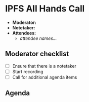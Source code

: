 # IPFS All Hands Call <enter date here>

- **Moderator:**
- **Notetaker:**
- **Attendees:**
  - _attendee names..._

## Moderator checklist

- [ ] Ensure that there is a notetaker
- [ ] Start recording
- [ ] Call for additional agenda items

## Agenda

<!-- Add topics and/or below this line. Use this format:

- <Topic> (<your_name>, <estimated length in mins>)

example:
- A new release of js-ipfs is coming! (@diasdavid, 2 mins)
- Demo: PeerPad (@pgte, 4 mins)

The total sum should not exceed 50 mins (10 mins for questions buffer). Topics/Demos that do not get time should be postponed tracked so that a call can be scheduled to go over them.
-->


<!-- After each call, it is the responsibility of the notetaker to save the last version of the notes in a file in ipfs/pm/meeting-notes, by opening a branch and submitting a PR. -->
